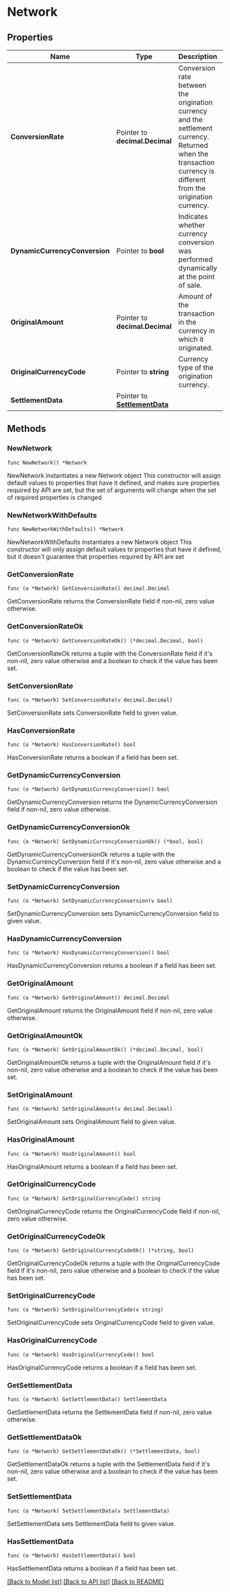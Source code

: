 # Network

## Properties

Name | Type | Description | Notes
------------ | ------------- | ------------- | -------------
**ConversionRate** | Pointer to **decimal.Decimal** | Conversion rate between the origination currency and the settlement currency.  Returned when the transaction currency is different from the origination currency. | [optional] 
**DynamicCurrencyConversion** | Pointer to **bool** | Indicates whether currency conversion was performed dynamically at the point of sale. | [optional] [default to false]
**OriginalAmount** | Pointer to **decimal.Decimal** | Amount of the transaction in the currency in which it originated. | [optional] 
**OriginalCurrencyCode** | Pointer to **string** | Currency type of the origination currency. | [optional] 
**SettlementData** | Pointer to [**SettlementData**](SettlementData.md) |  | [optional] 

## Methods

### NewNetwork

`func NewNetwork() *Network`

NewNetwork instantiates a new Network object
This constructor will assign default values to properties that have it defined,
and makes sure properties required by API are set, but the set of arguments
will change when the set of required properties is changed

### NewNetworkWithDefaults

`func NewNetworkWithDefaults() *Network`

NewNetworkWithDefaults instantiates a new Network object
This constructor will only assign default values to properties that have it defined,
but it doesn't guarantee that properties required by API are set

### GetConversionRate

`func (o *Network) GetConversionRate() decimal.Decimal`

GetConversionRate returns the ConversionRate field if non-nil, zero value otherwise.

### GetConversionRateOk

`func (o *Network) GetConversionRateOk() (*decimal.Decimal, bool)`

GetConversionRateOk returns a tuple with the ConversionRate field if it's non-nil, zero value otherwise
and a boolean to check if the value has been set.

### SetConversionRate

`func (o *Network) SetConversionRate(v decimal.Decimal)`

SetConversionRate sets ConversionRate field to given value.

### HasConversionRate

`func (o *Network) HasConversionRate() bool`

HasConversionRate returns a boolean if a field has been set.

### GetDynamicCurrencyConversion

`func (o *Network) GetDynamicCurrencyConversion() bool`

GetDynamicCurrencyConversion returns the DynamicCurrencyConversion field if non-nil, zero value otherwise.

### GetDynamicCurrencyConversionOk

`func (o *Network) GetDynamicCurrencyConversionOk() (*bool, bool)`

GetDynamicCurrencyConversionOk returns a tuple with the DynamicCurrencyConversion field if it's non-nil, zero value otherwise
and a boolean to check if the value has been set.

### SetDynamicCurrencyConversion

`func (o *Network) SetDynamicCurrencyConversion(v bool)`

SetDynamicCurrencyConversion sets DynamicCurrencyConversion field to given value.

### HasDynamicCurrencyConversion

`func (o *Network) HasDynamicCurrencyConversion() bool`

HasDynamicCurrencyConversion returns a boolean if a field has been set.

### GetOriginalAmount

`func (o *Network) GetOriginalAmount() decimal.Decimal`

GetOriginalAmount returns the OriginalAmount field if non-nil, zero value otherwise.

### GetOriginalAmountOk

`func (o *Network) GetOriginalAmountOk() (*decimal.Decimal, bool)`

GetOriginalAmountOk returns a tuple with the OriginalAmount field if it's non-nil, zero value otherwise
and a boolean to check if the value has been set.

### SetOriginalAmount

`func (o *Network) SetOriginalAmount(v decimal.Decimal)`

SetOriginalAmount sets OriginalAmount field to given value.

### HasOriginalAmount

`func (o *Network) HasOriginalAmount() bool`

HasOriginalAmount returns a boolean if a field has been set.

### GetOriginalCurrencyCode

`func (o *Network) GetOriginalCurrencyCode() string`

GetOriginalCurrencyCode returns the OriginalCurrencyCode field if non-nil, zero value otherwise.

### GetOriginalCurrencyCodeOk

`func (o *Network) GetOriginalCurrencyCodeOk() (*string, bool)`

GetOriginalCurrencyCodeOk returns a tuple with the OriginalCurrencyCode field if it's non-nil, zero value otherwise
and a boolean to check if the value has been set.

### SetOriginalCurrencyCode

`func (o *Network) SetOriginalCurrencyCode(v string)`

SetOriginalCurrencyCode sets OriginalCurrencyCode field to given value.

### HasOriginalCurrencyCode

`func (o *Network) HasOriginalCurrencyCode() bool`

HasOriginalCurrencyCode returns a boolean if a field has been set.

### GetSettlementData

`func (o *Network) GetSettlementData() SettlementData`

GetSettlementData returns the SettlementData field if non-nil, zero value otherwise.

### GetSettlementDataOk

`func (o *Network) GetSettlementDataOk() (*SettlementData, bool)`

GetSettlementDataOk returns a tuple with the SettlementData field if it's non-nil, zero value otherwise
and a boolean to check if the value has been set.

### SetSettlementData

`func (o *Network) SetSettlementData(v SettlementData)`

SetSettlementData sets SettlementData field to given value.

### HasSettlementData

`func (o *Network) HasSettlementData() bool`

HasSettlementData returns a boolean if a field has been set.


[[Back to Model list]](../README.md#documentation-for-models) [[Back to API list]](../README.md#documentation-for-api-endpoints) [[Back to README]](../README.md)


